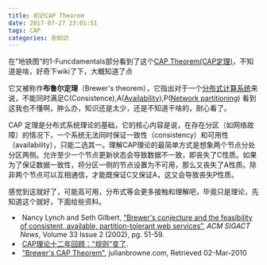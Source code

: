 ```yaml
---
title: 初识CAP Theorem
date: 2017-07-27 23:01:51
tags: CAP
categories: 杂知识
---
```

在”地铁图“的1-Funcdamentals部分看到了这个[CAP Theorem(CAP定理)](https://zh.wikipedia.org/wiki/CAP定理)，<!--more-->不知道是啥，好奇下wiki了下，大概知道了点

它又被称作**布鲁尔定理**（Brewer's theorem），它指出对于一个[分布式计算系统](https://zh.wikipedia.org/wiki/%E5%88%86%E5%B8%83%E5%BC%8F%E8%AE%A1%E7%AE%97)来说，不能同时满足C(Consistence),A([Availability](https://zh.wikipedia.org/wiki/%E5%8F%AF%E7%94%A8%E6%80%A7)),P([Network partitioning](https://zh.wikipedia.org/w/index.php?title=Partition_tolerance&action=edit&redlink=1))  看到这我也不懂啊，肿么办，知识还是太少，还是不知道干啥的，耐心看了。

CAP 定理是分布式系统理论的基础，它的核心内容是说，在存在分区（如网络故障）的情况下，一个系统无法同时保证一致性（consistency）和可用性（availability），只能二选其一。理解CAP理论的最简单方式是想象两个节点分处分区两侧。允许至少一个节点更新状态会导致数据不一致，即丧失了C性质。如果为了保证数据一致性，将分区一侧的节点设置为不可用，那么又丧失了A性质。除非两个节点可以互相通信，才能既保证C又保证A，这又会导致丧失P性质。

感觉到这就好了，可能高可用，分布式等会更多接触和理解吧，毕竟只是理论，先知道这个就好，下面给些资料。

-  Nancy Lynch and Seth Gilbert, [“Brewer's conjecture and the feasibility of consistent, available, partition-tolerant web services”](http://lpd.epfl.ch/sgilbert/pubs/BrewersConjecture-SigAct.pdf), *ACM SIGACT News*, Volume 33 Issue 2 (2002), pg. 51-59.
-  [CAP理论十二年回顾："规则"变了](http://www.infoq.com/cn/articles/cap-twelve-years-later-how-the-rules-have-changed).
-  ["Brewer's CAP Theorem"](http://www.julianbrowne.com/article/viewer/brewers-cap-theorem), julianbrowne.com, Retrieved 02-Mar-2010

